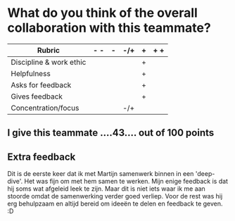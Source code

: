 # What do you think of the overall collaboration with this teammate?


| Rubric                   | -  - |   -   |  -/+  |   +   | +  + |   
| ------------------------ | ---- | ----- | ----- | ----- | ---- |
| Discipline & work ethic  |      |       |       |   +   |      |
| Helpfulness              |      |       |       |   +   |      |
| Asks for feedback        |      |       |       |   +   |      |
| Gives feedback           |      |       |       |   +   |      |
| Concentration/focus      |      |       |  -/+  |       |      |

## I give this teammate ....43.... out of 100 points

## Extra feedback
Dit is de eerste keer dat ik met Martijn samenwerk binnen in een 'deep-dive'. Het was fijn om met hem samen te werken. Mijn enige feedback is dat hij soms wat afgeleid leek te zijn. Maar dit is niet iets waar ik me aan stoorde omdat de samenwerking verder goed verliep. Voor de rest was hij erg behulpzaam en altijd bereid om ideeën te delen en feedback te geven. :D